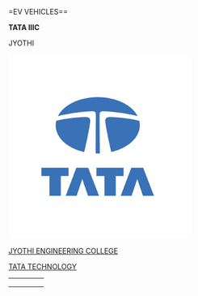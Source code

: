 =EV VEHICLES==

**TATA IIIC**

JYOTHI


![DIS](https://github.com/Boudhik/REPO/blob/main/IMG/TE5T/logo_card_desktop_362x362.jpg)


[JYOTHI ENGINEERING COLLEGE](https://jecc.ac.in)

[TATA TECHNOLOGY](https://www.tatatechnologies.com)

|   |   |   |   |   |
|---|---|---|---|---|
|   |   |   |   |   |
|   |   |   |   |   |
|   |   |   |   |   |
